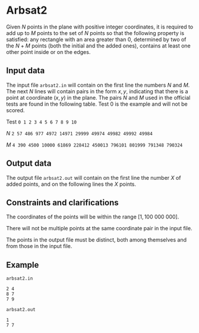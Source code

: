 # Arbsat2

Given $N$ points in the plane with positive integer coordinates, it is required to add up to $M$ points to the set of $N$ points so that the following property is satisfied: any rectangle with an area greater than $0$, determined by two of the $N + M$ points (both the initial and the added ones), contains at least one other point inside or on the edges.

## Input data

The input file `arbsat2.in` will contain on the first line the numbers $N$ and $M$. The next $N$ lines will contain pairs in the form $x, y$, indicating that there is a point at coordinate $(x, y)$ in the plane. The pairs $N$ and $M$ used in the official tests are found in the following table. Test $0$ is the example and will not be scored.

Test 
`0 1 2 3 4 5 6 7 8 9 10`

$N$
`2 57 486 977 4972 14971 29999 49974 49982 49992 49984`

$M$
`4 390 4500 10000 61869 228412 450013 796101 801999 791348 790324`

## Output data

The output file `arbsat2.out` will contain on the first line the number $X$ of added points, and on the following lines the $X$ points.

## Constraints and clarifications

The coordinates of the points will be within the range $[1, 100\ 000\ 000]$.

There will not be multiple points at the same coordinate pair in the input file.

The points in the output file must be distinct, both among themselves and from those in the input file.

## Example

`arbsat2.in`
```
2 4
8 7
7 9
```

`arbsat2.out`
```
1
7 7
```